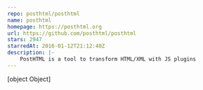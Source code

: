 ```yaml
---
repo: posthtml/posthtml
name: posthtml
homepage: https://posthtml.org
url: https://github.com/posthtml/posthtml
stars: 2947
starredAt: 2016-01-12T21:12:40Z
description: |-
    PostHTML is a tool to transform HTML/XML with JS plugins
---
```


[object Object]
